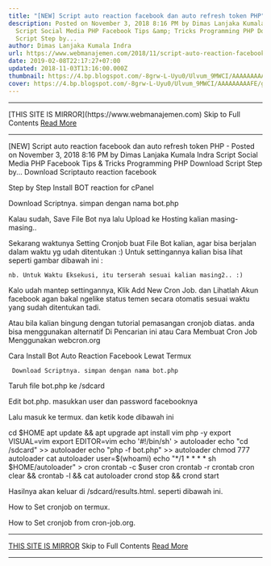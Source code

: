 ```yaml
---
title: "[NEW] Script auto reaction facebook dan auto refresh token PHP"
description: Posted on November 3, 2018 8:16 PM by Dimas Lanjaka Kumala Indra
  Script Social Media PHP Facebook Tips &amp; Tricks Programming PHP Download
  Script Step by...
author: Dimas Lanjaka Kumala Indra
url: https://www.webmanajemen.com/2018/11/script-auto-reaction-facebook-dan-auto.html
date: 2019-02-08T22:17:27+07:00
updated: 2018-11-03T13:16:00.000Z
thumbnail: https://4.bp.blogspot.com/-8grw-L-Uyu0/Ulvum_9MWCI/AAAAAAAAAFE/gAP0SrSBdWE/s280/cp.png
cover: https://4.bp.blogspot.com/-8grw-L-Uyu0/Ulvum_9MWCI/AAAAAAAAAFE/gAP0SrSBdWE/s280/cp.png
---
```


<hr/> [THIS SITE IS MIRROR](https://www.webmanajemen.com) Skip to Full Contents <a href="https://www.webmanajemen.com/2018/11/script-auto-reaction-facebook-dan-auto.html" rel="follow" class="button" id="read-more">Read More</a> <hr/> [NEW] Script auto reaction facebook dan auto refresh token PHP - Posted on November 3, 2018 8:16 PM by Dimas Lanjaka Kumala Indra Script Social Media PHP Facebook Tips &amp; Tricks Programming PHP Download Script Step by... Download Scriptauto reaction facebook  
  
   
Step by Step Install BOT reaction for cPanel
   
Download Scriptnya. simpan dengan nama bot.php
   
Kalau sudah, Save File Bot nya lalu Upload ke Hosting kalian masing-masing.. 
   
Sekarang waktunya Setting Cronjob buat File Bot kalian, agar bisa berjalan dalam waktu yg udah ditentukan :) Untuk settingannya kalian bisa lihat seperti gambar dibawah ini :
   
        
   
    nb. Untuk Waktu Eksekusi, itu terserah sesuai kalian masing2.. :)   
   
Kalo udah mantep settingannya, Klik Add New Cron Job. dan Lihatlah Akun facebook agan bakal ngelike status temen secara otomatis sesuai waktu yang sudah ditentukan tadi.
   
   
Atau bila kalian bingung dengan tutorial pemasangan cronjob diatas. anda bisa menggunakan alternatif Di Pencarian ini atau Cara Membuat Cron Job Menggunakan webcron.org
  
  
   
Cara Install Bot Auto Reaction Facebook Lewat Termux
   
    
     Download Scriptnya. simpan dengan nama bot.php     
    
Taruh file bot.php ke /sdcard
    
Edit bot.php. masukkan user dan password facebooknya
    
Lalu masuk ke termux. dan ketik kode dibawah ini
   
   
   cd $HOME
   apt update && apt upgrade
   apt install vim php -y
   export VISUAL=vim
   export EDITOR=vim
   echo '#!/bin/sh' > autoloader
   echo "cd /sdcard" >> autoloader
   echo "php -f bot.php" >> autoloader
   chmod 777 autoloader
   cat autoloader
   user=$(whoami)
   echo "*/1 * * * * sh $HOME/autoloader" > cron
   crontab -c $user cron
   crontab -r
   crontab cron
   clear && crontab -l && cat autoloader
   crond stop && crond start
   
   Hasilnya akan keluar di /sdcard/results.html. seperti dibawah ini.     
        
  
 
How to Set cronjob on termux.

How to Set cronjob from cron-job.org. <hr/> [THIS SITE IS MIRROR](https://www.webmanajemen.com) Skip to Full Contents <a href="https://www.webmanajemen.com/2018/11/script-auto-reaction-facebook-dan-auto.html" rel="follow" class="button" id="read-more">Read More</a> <hr/>